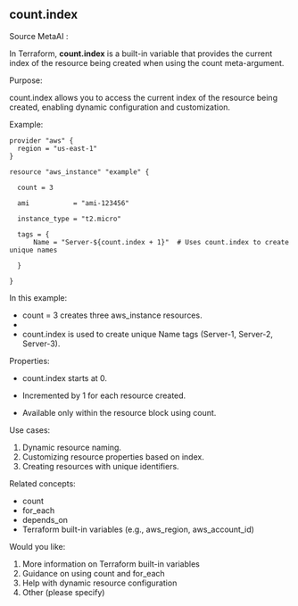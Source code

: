 
## count.index

Source MetaAI : 

In Terraform, **count.index** is a built-in variable that provides the current index of the resource being created when using the count meta-argument.

Purpose:

count.index allows you to access the current index of the resource being created, enabling dynamic configuration and customization.

Example:

```
provider "aws" {
  region = "us-east-1"
}

resource "aws_instance" "example" {

  count = 3

  ami           = "ami-123456"
  
  instance_type = "t2.micro"
  
  tags = {
      Name = "Server-${count.index + 1}"  # Uses count.index to create unique names
   
  }
  
}
```

In this example:

- count = 3 creates three aws_instance resources.
- 
- count.index is used to create unique Name tags (Server-1, Server-2, Server-3).

Properties:

- count.index starts at 0.
  
- Incremented by 1 for each resource created.

- Available only within the resource block using count.

Use cases:

1. Dynamic resource naming.
2. Customizing resource properties based on index.
3. Creating resources with unique identifiers.

Related concepts:

- count
- for_each
- depends_on
- Terraform built-in variables (e.g., aws_region, aws_account_id)

Would you like:

1. More information on Terraform built-in variables
2. Guidance on using count and for_each
3. Help with dynamic resource configuration
4. Other (please specify)
